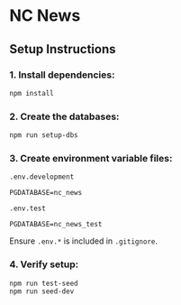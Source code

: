 # NC News

## Setup Instructions

### 1. Install dependencies:

```bash
npm install
```

### 2. Create the databases:

```bash
npm run setup-dbs
```

### 3. Create environment variable files:

`.env.development`

```
PGDATABASE=nc_news
```

`.env.test`

```
PGDATABASE=nc_news_test
```

Ensure `.env.*` is included in `.gitignore`.

### 4. Verify setup:

```bash
npm run test-seed
npm run seed-dev
```
